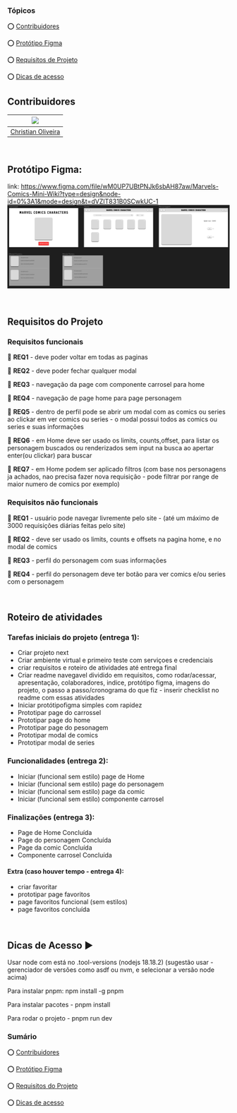 <div  align="left">

### Tópicos

:o: [Contribuidores](#contribuidores)

:o: [Protótipo Figma](#protótipo-figma)

:o: [Requisitos de Projeto](#requisitos-do-projeto)

:o: [Dicas de acesso](#dicas-de-acesso-arrow_forward)

## Contribuidores

| [<img src="https://avatars.githubusercontent.com/u/116025325?v=4" width=115>](https://github.com/christiandoramo)   |
| --------------------------------------------------------------------------------------------------------- |
| [Christian Oliveira](https://github.com/christiandoramo)                                                             |                                
<br>

## Protótipo Figma: 
link: https://www.figma.com/file/wM0UP7UBtPNJk6sbAH87aw/Marvels-Comics-Mini-Wiki?type=design&node-id=0%3A1&mode=design&t=dVZIT831B0SCwkUC-1
![Protótipo Figma](./prototipo.png)

<br>

## Requisitos do Projeto

### Requisitos funcionais

:pushpin: **REQ1** - deve poder voltar em todas as paginas

:pushpin: **REQ2** - deve poder fechar qualquer modal

:pushpin: **REQ3** - navegação da page com componente carrosel para home

:pushpin: **REQ4** - navegação de page home para page personagem

:pushpin: **REQ5** - dentro de perfil pode se abrir um modal com as comics ou series ao clickar em ver comics ou series - o modal possui todos as comics ou series e suas informações

:pushpin: **REQ6** - em Home deve ser usado os limits, counts,offset, para listar os personagem buscados ou renderizados sem input na busca ao apertar enter(ou clickar) para buscar

:pushpin: **REQ7** - em Home podem ser aplicado filtros (com base nos personagens ja achados, nao precisa fazer nova requisição - pode filtrar por range de maior numero de comics por exemplo)

### Requisitos não funcionais

:pushpin: **REQ1** - usuário pode navegar livremente pelo site - (até um máximo de 3000 requisições diárias feitas pelo site)

:pushpin: **REQ2** - deve ser usado os limits, counts e offsets na pagina home, e no modal de comics

:pushpin: **REQ3** - perfil do personagem com suas informações

:pushpin: **REQ4** - perfil do personagem deve ter botão para ver comics e/ou series com o personagem

<br>

## Roteiro de atividades

### Tarefas iniciais do projeto (entrega 1):

-   Criar projeto next
-   Criar ambiente virtual e primeiro teste com serviçoes e credenciais
-   criar requisitos e roteiro de atividades até entrega final
-   Criar readme navegavel dividido em requisitos, como rodar/acessar, apresentação, colaboradores, indice, protótipo figma, imagens do projeto,  o passo a passo/cronograma do que fiz - inserir checklist no readme com essas atividades
-   Iniciar protótipofigma simples com rapidez
-   Prototipar page do carrossel
-   Prototipar page do home
-   Prototipar page do pesonagem
-   Prototipar modal de comics
-   Prototipar modal de series

### Funcionalidades (entrega 2):

-   Iniciar (funcional sem estilo) page de Home
-   Iniciar (funcional sem estilo) page do personagem
-   Iniciar (funcional sem estilo) page da comic
-   Iniciar (funcional sem estilo) componente carrosel

### Finalizações (entrega 3):

-   Page de Home Concluída
-   Page do personagem Concluída
-   Page da comic Concluída
-   Componente carrosel Concluída

#### Extra (caso houver tempo - entrega 4):
-   criar favoritar
-   prototipar page favoritos
-   page favoritos funcional (sem estilos)
-   page favoritos concluída

<br>

## Dicas de Acesso :arrow_forward:

Usar node com está no .tool-versions (nodejs 18.18.2)
(sugestão usar - gerenciador de versões como asdf ou nvm, e selecionar a versão node acima)

Para instalar pnpm: npm install -g pnpm 

Para instalar pacotes - pnpm install

Para rodar o projeto - pnpm run dev

### Sumário

:o: [Contribuidores](#contribuidores)

:o: [Protótipo Figma](#protótipo-figma)

:o: [Requisitos do Projeto](#requisitos-do-projeto)

:o: [Dicas de acesso](#dicas-de-acesso-arrow_forward)

</div>